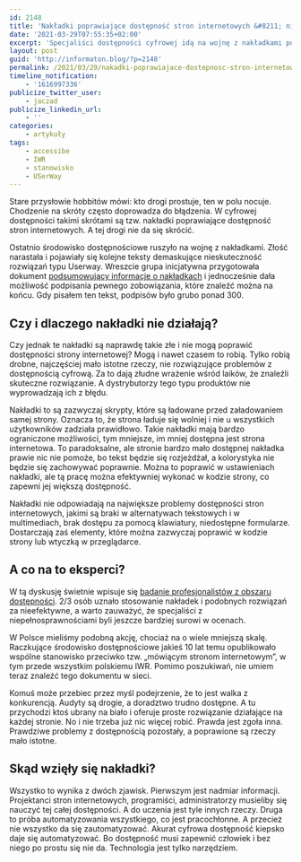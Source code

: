 ```yaml
---
id: 2148
title: 'Nakładki poprawiające dostępność stron internetowych &#8211; nie wierzcie w to'
date: '2021-03-29T07:55:35+02:00'
excerpt: 'Specjaliści dostępności cyfrowej idą na wojnę z nakładkami poprawiającymi dostępność stron internetowych.'
layout: post
guid: 'http://informaton.blog/?p=2148'
permalink: /2021/03/29/nakadki-poprawiajace-dostepnosc-stron-internetowych-nie-wierzcie-w-to/
timeline_notification:
    - '1616997336'
publicize_twitter_user:
    - jaczad
publicize_linkedin_url:
    - ''
categories:
    - artykuły
tags:
    - accessibe
    - IWR
    - stanowisko
    - USerWay
---
```


Stare przysłowie hobbitów mówi: kto drogi prostuje, ten w polu nocuje. Chodzenie na skróty często doprowadza do błądzenia. W cyfrowej dostępności takimi skrótami są tzw. nakładki poprawiające dostępność stron internetowych. A tej drogi nie da się skrócić.

Ostatnio środowisko dostępnościowe ruszyło na wojnę z nakładkami. Złość narastała i pojawiały się kolejne teksty demaskujące nieskuteczność rozwiązań typu Userway. Wreszcie grupa inicjatywna przygotowała dokument [podsumowujący informacje o nakładkach](https://overlayfactsheet.com/?fbclid=IwAR2aAJoES-qW3BVYU_0oCaQPMsMhB1XJF0IMjsYlGJ7rpfKGohicmH3LEHw) i jednocześnie dała możliwość podpisania pewnego zobowiązania, które znaleźć można na końcu. Gdy pisałem ten tekst, podpisów było grubo ponad 300.

## Czy i dlaczego nakładki nie działają?

Czy jednak te nakładki są naprawdę takie złe i nie mogą poprawić dostępności strony internetowej? Mogą i nawet czasem to robią. Tylko robią drobne, najczęściej mało istotne rzeczy, nie rozwiązujące problemów z dostępnością cyfrową. Za to dają złudne wrażenie wśród laików, że znaleźli skuteczne rozwiązanie. A dystrybutorzy tego typu produktów nie wyprowadzają ich z błędu.

Nakładki to są zazwyczaj skrypty, które są ładowane przed załadowaniem samej strony. Oznacza to, że strona ładuje się wolniej i nie u wszystkich użytkowników zadziała prawidłowo. Takie nakładki mają bardzo ograniczone możliwości, tym mniejsze, im mniej dostępna jest strona internetowa. To paradoksalne, ale stronie bardzo mało dostępnej nakładka prawie nic nie pomoże, bo tekst będzie się rozjeżdżał, a kolorystyka nie będzie się zachowywać poprawnie. Można to poprawić w ustawieniach nakładki, ale tą pracę można efektywniej wykonać w kodzie strony, co zapewni jej większą dostępność.

Nakładki nie odpowiadają na największe problemy dostępności stron internetowych, jakimi są braki w alternatywach tekstowych i w multimediach, brak dostępu za pomocą klawiatury, niedostępne formularze. Dostarczają zaś elementy, które można zazwyczaj poprawić w kodzie strony lub wtyczką w przeglądarce.

## A co na to eksperci?

W tą dyskusję świetnie wpisuje się [badanie profesjonalistów z obszaru dostępności](https://webaim.org/blog/practitioners-survey-3/). 2/3 osób uznało stosowanie nakładek i podobnych rozwiązań za nieefektywne, a warto zauważyć, że specjaliści z niepełnosprawnościami byli jeszcze bardziej surowi w ocenach.

W Polsce mieliśmy podobną akcję, chociaż na o wiele mniejszą skalę. Raczkujące środowisko dostępnościowe jakieś 10 lat temu opublikowało wspólne stanowisko przeciwko tzw. „mówiącym stronom internetowym”, w tym przede wszystkim polskiemu IWR. Pomimo poszukiwań, nie umiem teraz znaleźć tego dokumentu w sieci.

Komuś może przebiec przez myśl podejrzenie, że to jest walka z konkurencją. Audyty są drogie, a doradztwo trudno dostępne. A tu przychodzi ktoś ubrany na biało i oferuje proste rozwiązanie działające na każdej stronie. No i nie trzeba już nic więcej robić. Prawda jest zgoła inna. Prawdziwe problemy z dostępnością pozostały, a poprawione są rzeczy mało istotne.

## Skąd wzięły się nakładki?

Wszystko to wynika z dwóch zjawisk. Pierwszym jest nadmiar informacji. Projektanci stron internetowych, programiści, administratorzy musieliby się nauczyć tej całej dostępności. A do uczenia jest tyle innych rzeczy. Druga to próba automatyzowania wszystkiego, co jest pracochłonne. A przecież nie wszystko da się zautomatyzować. Akurat cyfrowa dostępność kiepsko daje się automatyzować. Bo dostępność musi zapewnić człowiek i bez niego po prostu się nie da. Technologia jest tylko narzędziem.